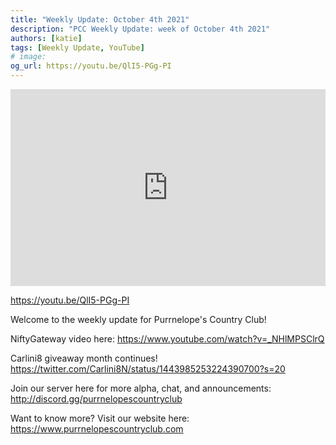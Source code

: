 ```yaml
---
title: "Weekly Update: October 4th 2021"
description: "PCC Weekly Update: week of October 4th 2021"
authors: [katie]
tags: [Weekly Update, YouTube]
# image:
og_url: https://youtu.be/QlI5-PGg-PI
---
```


<iframe width="100%" height="315" src="https://www.youtube.com/embed/QlI5-PGg-PI" title="YouTube video player" frameborder="0" allow="accelerometer; autoplay; clipboard-write; encrypted-media; gyroscope; picture-in-picture" allowfullscreen></iframe>

<!--truncate-->

https://youtu.be/QlI5-PGg-PI

Welcome to the weekly update for Purrnelope's Country Club!  

NiftyGateway video here: 
https://www.youtube.com/watch?v=_NHlMPSClrQ

Carlini8 giveaway month continues! 
https://twitter.com/Carlini8N/status/1443985253224390700?s=20

Join our server here for more alpha, chat, and announcements: 
 http://discord.gg/purrnelopescountryclub

Want to know more? 
Visit our website here: https://www.purrnelopescountryclub.com